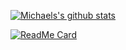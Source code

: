 [![Michaels's github stats](https://github-readme-stats.vercel.app/api?username=mvdoyle)](https://github.com/mvdoyle/github-readme-stats)

[![ReadMe Card](https://github-readme-stats.vercel.app/api/pin/?username=mvdoyle&repo=stats)](https://github.com/mvdoyle/stats)
